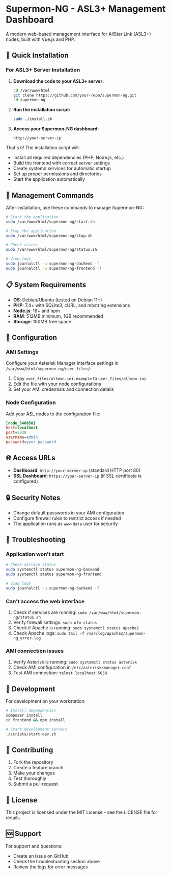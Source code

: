 # Supermon-NG - ASL3+ Management Dashboard

A modern web-based management interface for AllStar Link (ASL3+) nodes, built with Vue.js and PHP.

## 🚀 Quick Installation

### For ASL3+ Server Installation

1. **Download the code to your ASL3+ server:**
   ```bash
   cd /var/www/html
   git clone https://github.com/your-repo/supermon-ng.git
   cd supermon-ng
   ```

2. **Run the installation script:**
   ```bash
   sudo ./install.sh
   ```

3. **Access your Supermon-NG dashboard:**
   ```
   http://your-server-ip
   ```

That's it! The installation script will:
- Install all required dependencies (PHP, Node.js, etc.)
- Build the frontend with correct server settings
- Create systemd services for automatic startup
- Set up proper permissions and directories
- Start the application automatically

## 🔧 Management Commands

After installation, use these commands to manage Supermon-NG:

```bash
# Start the application
sudo /var/www/html/supermon-ng/start.sh

# Stop the application
sudo /var/www/html/supermon-ng/stop.sh

# Check status
sudo /var/www/html/supermon-ng/status.sh

# View logs
sudo journalctl -u supermon-ng-backend -f
sudo journalctl -u supermon-ng-frontend -f
```

## 📋 System Requirements

- **OS**: Debian/Ubuntu (tested on Debian 11+)
- **PHP**: 7.4+ with SQLite3, cURL, and mbstring extensions
- **Node.js**: 16+ and npm
- **RAM**: 512MB minimum, 1GB recommended
- **Storage**: 100MB free space

## 🔧 Configuration

### AMI Settings
Configure your Asterisk Manager Interface settings in `/var/www/html/supermon-ng/user_files/`:

1. Copy `user_files/allmon.ini.example` to `user_files/allmon.ini`
2. Edit the file with your node configurations
3. Set your AMI credentials and connection details

### Node Configuration
Add your ASL nodes to the configuration file:

```ini
[node_546050]
host=localhost
port=5038
username=admin
password=your_password
```

## 🌐 Access URLs

- **Dashboard**: `http://your-server-ip` (standard HTTP port 80)
- **SSL Dashboard**: `https://your-server-ip` (if SSL certificate is configured)

## 🔒 Security Notes

- Change default passwords in your AMI configuration
- Configure firewall rules to restrict access if needed
- The application runs as `www-data` user for security

## 🐛 Troubleshooting

### Application won't start
```bash
# Check service status
sudo systemctl status supermon-ng-backend
sudo systemctl status supermon-ng-frontend

# View logs
sudo journalctl -u supermon-ng-backend -f
```

### Can't access the web interface
1. Check if services are running: `sudo /var/www/html/supermon-ng/status.sh`
2. Verify firewall settings: `sudo ufw status`
3. Check if Apache is running: `sudo systemctl status apache2`
4. Check Apache logs: `sudo tail -f /var/log/apache2/supermon-ng_error.log`

### AMI connection issues
1. Verify Asterisk is running: `sudo systemctl status asterisk`
2. Check AMI configuration in `/etc/asterisk/manager.conf`
3. Test AMI connection: `telnet localhost 5038`

## 📝 Development

For development on your workstation:

```bash
# Install dependencies
composer install
cd frontend && npm install

# Start development servers
./scripts/start-dev.sh
```

## 🤝 Contributing

1. Fork the repository
2. Create a feature branch
3. Make your changes
4. Test thoroughly
5. Submit a pull request

## 📄 License

This project is licensed under the MIT License - see the LICENSE file for details.

## 🆘 Support

For support and questions:
- Create an issue on GitHub
- Check the troubleshooting section above
- Review the logs for error messages
